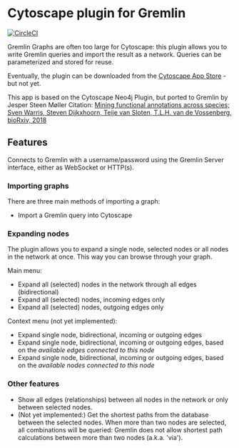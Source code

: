 # Cytoscape plugin for Gremlin

[![CircleCI](https://circleci.com/gh/jespersm/cytoscape-gremlin.svg?style=svg)](https://circleci.com/gh/jespersm/cytoscape-gremlin)

Gremlin Graphs are often too large for Cytoscape: this plugin allows you to write Gremlin queries and import the result as a network. 
Queries can be parameterized and stored for reuse.  

Eventually, the plugin can be downloaded from the [Cytoscape App Store](http://apps.cytoscape.org/apps/cytoscapegremlin) - but not yet.

This app is based on the Cytoscape Neo4j Plugin, but ported to Gremlin by Jesper Steen Møller
Citation: [Mining functional annotations across species; Sven Warris, Steven Dijkxhoorn, Teije van Sloten, T.L.H. van de Vossenberg, bioRxiv, 2018](https://www.biorxiv.org/content/early/2018/07/16/369785)

## Features
Connects to Gremlin with a username/password using the Gremlin Server interface, either as WebSocket or HTTP(s).

### Importing graphs
There are three main methods of importing a graph:
- Import a Gremlin query into Cytoscape

### Expanding nodes
The plugin allows you to expand a single node, selected nodes or all nodes in the network at once. This way you can browse through your graph.

Main menu:
- Expand all (selected) nodes in the network through all edges (bidirectional)
- Expand all (selected) nodes, incoming edges only
- Expand all (selected) nodes, outgoing edges only

Context menu (not yet implemented):
- Expand single node, bidirectional, incoming or outgoing edges
- Expand single node, bidirectional, incoming or outgoing edges, based on the _available edges connected to this node_
- Expand single node, bidirectional, incoming or outgoing edges, based on the _available nodes connected to this node_

### Other features
- Show all edges (relationships) between all nodes in the network or only between selected nodes.
- (Not yet implemented:) Get the shortest paths from the database between the selected nodes. When more than two nodes are selected, all combinations will be queried: Gremlin does not allow shortest path calculations between more than two nodes (a.k.a. 'via').
